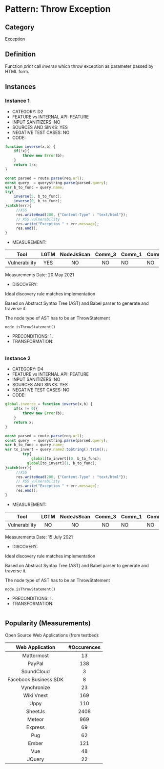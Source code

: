 # Pattern: Throw Exception

## Category

Exception

## Definition

Function _print_ call _inverse_ which throw exception as parameter passed by HTML form.

## Instances

### Instance 1

- CATEGORY: D2
- FEATURE vs INTERNAL API: FEATURE
- INPUT SANITIZERS: NO
- SOURCES AND SINKS: YES
- NEGATIVE TEST CASES: NO
- CODE:

```javascript
function inverse(x,b) {
    if(!x){
		throw new Error(b);
	}
	return 1/x;
}

const parsed = route.parse(req.url);
const query  = querystring.parse(parsed.query);
var b_to_func = query.name;
try{
	inverse(5, b_to_func);
	inverse(0, b_to_func);
}catch(err){
     //XSS
     res.writeHead(200, {"Content-Type" : "text/html"});
     // XSS vulnerability
     res.write("Exception " + err.message); 
     res.end();
}
```

- MEASUREMENT:

|     Tool      | LGTM | NodeJsScan | Comm_3 | Comm_1 | Comm_2 | Vulnerable |
| :-----------: | :--: | :--------: | :------: | ------- | --------- | ---------- |
| Vulnerability | YES  |    NO      |    NO   |   NO    |   NO      | YES        |
Measurements Date: 20 May 2021

- DISCOVERY:



Ideal discovery rule matches implementation

Based on Abstract Syntax Tree (AST) and Babel parser to generate and traverse it.

The node type of AST has to be an ThrowStatement

```
node.isThrowStatement()
```



- PRECONDITIONS:
   1.
- TRANSFORMATION:
```javascript
```
### Instance 2

- CATEGORY: D4
- FEATURE vs INTERNAL API: FEATURE
- INPUT SANITIZERS: NO
- SOURCES AND SINKS: YES
- NEGATIVE TEST CASES: NO
- CODE:

```javascript
global.inverse = function inverse(x,b) {
    if(x != 0){
		throw new Error(b);
	}
	return x;
}

const parsed = route.parse(req.url);
const query  = querystring.parse(parsed.query);
var b_to_func = query.name;
var to_invert = query.name2.toString().trim();;
	    try{
		    global[to_invert](0, b_to_func);
          global[to_invert](1, b_to_func);
}catch(err){
     //XSS
     res.writeHead(200, {"Content-Type" : "text/html"});
     // XSS vulnerability
     res.write("Exception " + err.message); 
     res.end();
}
```

- MEASUREMENT:

|     Tool      | LGTM | NodeJsScan | Comm_3 | Comm_1 | Comm_2 | Vulnerable |
| :-----------: | :--: | :--------: | :------: | ------- | --------- | ---------- |
| Vulnerability | NO  |    NO      |    NO   |   NO    |   NO      | YES        |
Measurements Date: 15 July 2021

- DISCOVERY:



Ideal discovery rule matches implementation

Based on Abstract Syntax Tree (AST) and Babel parser to generate and traverse it.

The node type of AST has to be an ThrowStatement

```
node.isThrowStatement()
```



- PRECONDITIONS:
   1.
- TRANSFORMATION:
```javascript
```

## Popularity (Measurements)

Open Source Web Applications (from testbed):

|    Web Application    | #Occurences |
| :-------------------: | :---------: |
|      Mattermost       |     13      |
|        PayPal         |     138     |
|      SoundCloud       |      3      |
| Facebook Business SDK |      8      |
|      Vynchronize      |     23      |
|      Wiki Vnext       |     169     |
|         Uppy          |     110     |
|        SheetJs        |    2408     |
|        Meteor         |     969     |
|        Express        |     69      |
|          Pug          |     62      |
|         Ember         |     121     |
|          Vue          |     48      |
|        JQuery         |     22      |



